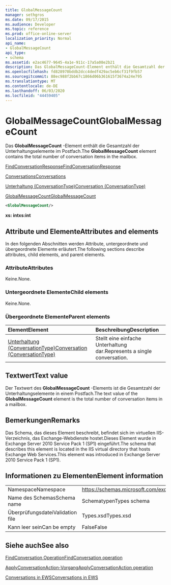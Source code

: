 ```yaml
---
title: GlobalMessageCount
manager: sethgros
ms.date: 09/17/2015
ms.audience: Developer
ms.topic: reference
ms.prod: office-online-server
localization_priority: Normal
api_name:
- GlobalMessageCount
api_type:
- schema
ms.assetid: e2ac4677-9645-4a1e-911c-17a5a08e2b21
description: Das GlobalMessageCount-Element enthält die Gesamtzahl der Unterhaltungselemente im Postfach.
ms.openlocfilehash: fd828970bddb2dcc4dedf429ac5eb6cf31f9fb57
ms.sourcegitcommit: 88ec988f2bb67c1866d06b361615f3674a24e795
ms.translationtype: MT
ms.contentlocale: de-DE
ms.lasthandoff: 06/03/2020
ms.locfileid: "44459405"
---
```

# <a name="globalmessagecount"></a><span data-ttu-id="36397-103">GlobalMessageCount</span><span class="sxs-lookup"><span data-stu-id="36397-103">GlobalMessageCount</span></span>

<span data-ttu-id="36397-104">Das **GlobalMessageCount** -Element enthält die Gesamtzahl der Unterhaltungselemente im Postfach.</span><span class="sxs-lookup"><span data-stu-id="36397-104">The **GlobalMessageCount** element contains the total number of conversation items in the mailbox.</span></span> 
  
[<span data-ttu-id="36397-105">FindConversationResponse</span><span class="sxs-lookup"><span data-stu-id="36397-105">FindConversationResponse</span></span>](findconversationresponse.md)
  
[<span data-ttu-id="36397-106">Conversations</span><span class="sxs-lookup"><span data-stu-id="36397-106">Conversations</span></span>](conversations-ex15websvcsotherref.md)
  
[<span data-ttu-id="36397-107">Unterhaltung (ConversationType)</span><span class="sxs-lookup"><span data-stu-id="36397-107">Conversation (ConversationType)</span></span>](conversation-conversationtype.md)
  
[<span data-ttu-id="36397-108">GlobalMessageCount</span><span class="sxs-lookup"><span data-stu-id="36397-108">GlobalMessageCount</span></span>](globalmessagecount.md)
  
```XML
<GlobalMessageCount/>
```

 <span data-ttu-id="36397-109">**xs: int**</span><span class="sxs-lookup"><span data-stu-id="36397-109">**xs:int**</span></span>
## <a name="attributes-and-elements"></a><span data-ttu-id="36397-110">Attribute und Elemente</span><span class="sxs-lookup"><span data-stu-id="36397-110">Attributes and elements</span></span>

<span data-ttu-id="36397-111">In den folgenden Abschnitten werden Attribute, untergeordnete und übergeordnete Elemente erläutert.</span><span class="sxs-lookup"><span data-stu-id="36397-111">The following sections describe attributes, child elements, and parent elements.</span></span>
  
### <a name="attributes"></a><span data-ttu-id="36397-112">Attribute</span><span class="sxs-lookup"><span data-stu-id="36397-112">Attributes</span></span>

<span data-ttu-id="36397-113">Keine.</span><span class="sxs-lookup"><span data-stu-id="36397-113">None.</span></span>
  
### <a name="child-elements"></a><span data-ttu-id="36397-114">Untergeordnete Elemente</span><span class="sxs-lookup"><span data-stu-id="36397-114">Child elements</span></span>

<span data-ttu-id="36397-115">Keine.</span><span class="sxs-lookup"><span data-stu-id="36397-115">None.</span></span>
  
### <a name="parent-elements"></a><span data-ttu-id="36397-116">Übergeordnete Elemente</span><span class="sxs-lookup"><span data-stu-id="36397-116">Parent elements</span></span>

|<span data-ttu-id="36397-117">**Element**</span><span class="sxs-lookup"><span data-stu-id="36397-117">**Element**</span></span>|<span data-ttu-id="36397-118">**Beschreibung**</span><span class="sxs-lookup"><span data-stu-id="36397-118">**Description**</span></span>|
|:-----|:-----|
|[<span data-ttu-id="36397-119">Unterhaltung (ConversationType)</span><span class="sxs-lookup"><span data-stu-id="36397-119">Conversation (ConversationType)</span></span>](conversation-conversationtype.md) <br/> |<span data-ttu-id="36397-120">Stellt eine einfache Unterhaltung dar.</span><span class="sxs-lookup"><span data-stu-id="36397-120">Represents a single conversation.</span></span>  <br/> |
   
## <a name="text-value"></a><span data-ttu-id="36397-121">Textwert</span><span class="sxs-lookup"><span data-stu-id="36397-121">Text value</span></span>

<span data-ttu-id="36397-122">Der Textwert des **GlobalMessageCount** -Elements ist die Gesamtzahl der Unterhaltungselemente in einem Postfach.</span><span class="sxs-lookup"><span data-stu-id="36397-122">The text value of the **GlobalMessageCount** element is the total number of conversation items in a mailbox.</span></span> 
  
## <a name="remarks"></a><span data-ttu-id="36397-123">Bemerkungen</span><span class="sxs-lookup"><span data-stu-id="36397-123">Remarks</span></span>

<span data-ttu-id="36397-124">Das Schema, das dieses Element beschreibt, befindet sich im virtuellen IIS-Verzeichnis, das Exchange-Webdienste hostet.Dieses Element wurde in Exchange Server 2010 Service Pack 1 (SP1) eingeführt.</span><span class="sxs-lookup"><span data-stu-id="36397-124">The schema that describes this element is located in the IIS virtual directory that hosts Exchange Web Services.This element was introduced in Exchange Server 2010 Service Pack 1 (SP1).</span></span>
  
## <a name="element-information"></a><span data-ttu-id="36397-125">Informationen zu Elementen</span><span class="sxs-lookup"><span data-stu-id="36397-125">Element information</span></span>

|||
|:-----|:-----|
|<span data-ttu-id="36397-126">Namespace</span><span class="sxs-lookup"><span data-stu-id="36397-126">Namespace</span></span>  <br/> |https://schemas.microsoft.com/exchange/services/2006/types  <br/> |
|<span data-ttu-id="36397-127">Name des Schemas</span><span class="sxs-lookup"><span data-stu-id="36397-127">Schema name</span></span>  <br/> |<span data-ttu-id="36397-128">Schematypen</span><span class="sxs-lookup"><span data-stu-id="36397-128">Types schema</span></span>  <br/> |
|<span data-ttu-id="36397-129">Überprüfungsdatei</span><span class="sxs-lookup"><span data-stu-id="36397-129">Validation file</span></span>  <br/> |<span data-ttu-id="36397-130">Types.xsd</span><span class="sxs-lookup"><span data-stu-id="36397-130">Types.xsd</span></span>  <br/> |
|<span data-ttu-id="36397-131">Kann leer sein</span><span class="sxs-lookup"><span data-stu-id="36397-131">Can be empty</span></span>  <br/> |<span data-ttu-id="36397-132">False</span><span class="sxs-lookup"><span data-stu-id="36397-132">False</span></span>  <br/> |
   
## <a name="see-also"></a><span data-ttu-id="36397-133">Siehe auch</span><span class="sxs-lookup"><span data-stu-id="36397-133">See also</span></span>



[<span data-ttu-id="36397-134">FindConversation Operation</span><span class="sxs-lookup"><span data-stu-id="36397-134">FindConversation operation</span></span>](findconversation-operation.md)
  
[<span data-ttu-id="36397-135">ApplyConversationAction-Vorgang</span><span class="sxs-lookup"><span data-stu-id="36397-135">ApplyConversationAction operation</span></span>](applyconversationaction-operation.md)


[<span data-ttu-id="36397-136">Conversations in EWS</span><span class="sxs-lookup"><span data-stu-id="36397-136">Conversations in EWS</span></span>](https://msdn.microsoft.com/library/91e64629-db6c-4c94-9dcb-d386232e8467%28Office.15%29.aspx)

